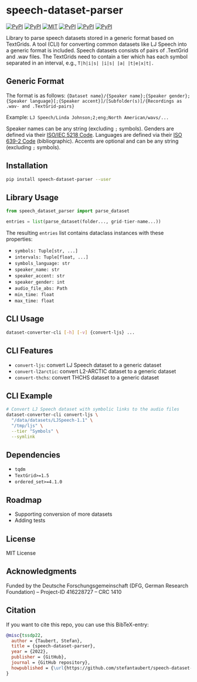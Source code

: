 # speech-dataset-parser

[![PyPI](https://img.shields.io/pypi/v/speech-dataset-parser.svg)](https://pypi.python.org/pypi/speech-dataset-parser)
[![PyPI](https://img.shields.io/pypi/pyversions/speech-dataset-parser.svg)](https://pypi.python.org/pypi/speech-dataset-parser)
[![MIT](https://img.shields.io/github/license/stefantaubert/speech-dataset-parser.svg)](https://github.com/stefantaubert/speech-dataset-parser/blob/main/LICENSE)
[![PyPI](https://img.shields.io/pypi/wheel/speech-dataset-parser.svg)](https://pypi.python.org/pypi/speech-dataset-parser)
[![PyPI](https://img.shields.io/pypi/implementation/speech-dataset-parser.svg)](https://pypi.python.org/pypi/speech-dataset-parser)
[![PyPI](https://img.shields.io/github/commits-since/stefantaubert/speech-dataset-parser/latest/master.svg)](https://pypi.python.org/pypi/speech-dataset-parser)

Library to parse speech datasets stored in a generic format based on TextGrids. A tool (CLI) for converting common datasets like LJ Speech into a generic format is included.
Speech datasets consists of pairs of .TextGrid and .wav files. The TextGrids need to contain a tier which has each symbol separated in an interval, e.g., `T|h|i|s| |i|s| |a| |t|e|x|t|.`

## Generic Format

The format is as follows: `{Dataset name}/{Speaker name};{Speaker gender};{Speaker language}[;{Speaker accent}]/[Subfolder(s)]/{Recordings as .wav- and .TextGrid-pairs}`

Example: `LJ Speech/Linda Johnson;2;eng;North American/wavs/...`

Speaker names can be any string (excluding `;` symbols).
Genders are defined via their [ISO/IEC 5218 Code](https://en.wikipedia.org/wiki/ISO/IEC_5218).
Languages are defined via their [ISO 639-2 Code](https://www.loc.gov/standards/iso639-2/php/code_list.php) (bibliographic).
Accents are optional and can be any string (excluding `;` symbols).

## Installation

```sh
pip install speech-dataset-parser --user
```

## Library Usage

```py
from speech_dataset_parser import parse_dataset

entries = list(parse_dataset(folder..., grid-tier-name...))
```

The resulting `entries` list contains dataclass instances with these properties:

- `symbols: Tuple[str, ...]`
- `intervals: Tuple[float, ...]`
- `symbols_language: str`
- `speaker_name: str`
- `speaker_accent: str`
- `speaker_gender: int`
- `audio_file_abs: Path`
- `min_time: float`
- `max_time: float`

## CLI Usage

```sh
dataset-converter-cli [-h] [-v] {convert-ljs} ...
```

## CLI Features

- `convert-ljs`: convert LJ Speech dataset to a generic dataset
- `convert-l2arctic`: convert L2-ARCTIC dataset to a generic dataset
- `convert-thchs`: convert THCHS dataset to a generic dataset

## CLI Example

```sh
# Convert LJ Speech dataset with symbolic links to the audio files
dataset-converter-cli convert-ljs \
  "/data/datasets/LJSpeech-1.1" \
  "/tmp/ljs" \
  --tier "Symbols" \
  --symlink
```

## Dependencies

- `tqdm`
- `TextGrid>=1.5`
- `ordered_set>=4.1.0`

## Roadmap

- Supporting conversion of more datasets
- Adding tests

## License

MIT License

## Acknowledgments

Funded by the Deutsche Forschungsgemeinschaft (DFG, German Research Foundation) – Project-ID 416228727 – CRC 1410

## Citation

If you want to cite this repo, you can use this BibTeX-entry:

```bibtex
@misc{tssdp22,
  author = {Taubert, Stefan},
  title = {speech-dataset-parser},
  year = {2022},
  publisher = {GitHub},
  journal = {GitHub repository},
  howpublished = {\url{https://github.com/stefantaubert/speech-dataset-parser}}
}
```
